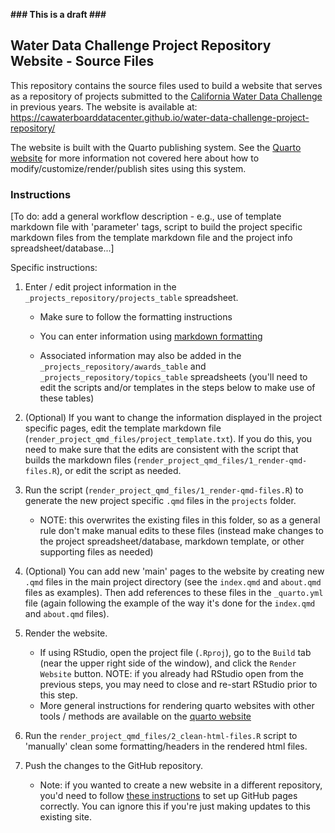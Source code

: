 **\### This is a draft \###**

## Water Data Challenge Project Repository Website - Source Files

This repository contains the source files used to build a website that serves as a repository of projects submitted to the [California Water Data Challenge](https://waterchallenge.data.ca.gov/) in previous years. The website is available at: <https://cawaterboarddatacenter.github.io/water-data-challenge-project-repository/>

The website is built with the Quarto publishing system. See the [Quarto website](https://quarto.org/) for more information not covered here about how to modify/customize/render/publish sites using this system.

### Instructions

[To do: add a general workflow description - e.g., use of template markdown file with 'parameter' tags, script to build the project specific markdown files from the template markdown file and the project info spreadsheet/database...]

Specific instructions:

1.  Enter / edit project information in the `_projects_repository/projects_table` spreadsheet.

    -   Make sure to follow the formatting instructions

    -   You can enter information using [markdown formatting](https://www.markdownguide.org/basic-syntax/)

    -   Associated information may also be added in the `_projects_repository/awards_table` and `_projects_repository/topics_table` spreadsheets (you'll need to edit the scripts and/or templates in the steps below to make use of these tables)

2.  (Optional) If you want to change the information displayed in the project specific pages, edit the template markdown file (`render_project_qmd_files/project_template.txt`). If you do this, you need to make sure that the edits are consistent with the script that builds the markdown files (`render_project_qmd_files/1_render-qmd-files.R`), or edit the script as needed.

3.  Run the script (`render_project_qmd_files/1_render-qmd-files.R`) to generate the new project specific `.qmd` files in the `projects` folder.

    -   NOTE: this overwrites the existing files in this folder, so as a general rule don't make manual edits to these files (instead make changes to the project spreadsheet/database, markdown template, or other supporting files as needed)

4.  (Optional) You can add new 'main' pages to the website by creating new `.qmd` files in the main project directory (see the `index.qmd` and `about.qmd` files as examples). Then add references to these files in the `_quarto.yml` file (again following the example of the way it's done for the `index.qmd` and `about.qmd` files).

5.  Render the website.

    -   If using RStudio, open the project file (`.Rproj`), go to the `Build` tab (near the upper right side of the window), and click the `Render Website` button. NOTE: if you already had RStudio open from the previous steps, you may need to close and re-start RStudio prior to this step.
    -   More general instructions for rendering quarto websites with other tools / methods are available on the [quarto website](https://quarto.org/)

6.  Run the `render_project_qmd_files/2_clean-html-files.R` script to 'manually' clean some formatting/headers in the rendered html files.

7.  Push the changes to the GitHub repository.

    -   Note: if you wanted to create a new website in a different repository, you'd need to follow [these instructions](https://quarto.org/docs/websites/publishing-websites.html#github-pages) to set up GitHub pages correctly. You can ignore this if you're just making updates to this existing site.

